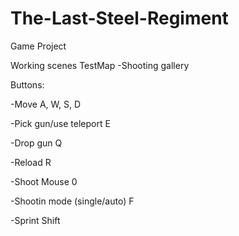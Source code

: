 # The-Last-Steel-Regiment
 Game Project
 

Working scenes TestMap
-Shooting gallery

Buttons:

-Move A, W, S, D

-Pick gun/use teleport E

-Drop gun Q

-Reload R

-Shoot Mouse 0

-Shootin mode (single/auto) F

-Sprint Shift
